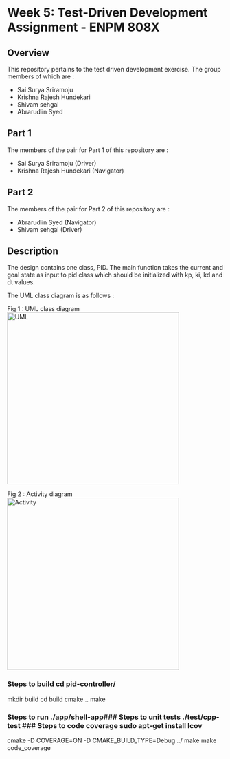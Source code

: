 # Week 5: Test-Driven Development Assignment - ENPM 808X

## Overview

This repository pertains to the test driven development exercise. The group members of which are :

- Sai Surya Sriramoju
- Krishna Rajesh Hundekari
- Shivam sehgal
- Abrarudiin Syed

## Part 1 
The members of the pair for Part 1 of this repository are :
 - Sai Surya Sriramoju (Driver)
 - Krishna Rajesh Hundekari (Navigator)

 ## Part 2 
The members of the pair for Part 2 of this repository are :
 - Abrarudiin Syed (Navigator)
 - Shivam sehgal (Driver)
 
## Description
The design contains one class, PID. The main function takes the current and goal state as input to pid class which should be initialized with kp, ki, kd and dt values.


The UML class diagram is as follows : 

Fig 1 : UML class diagram 
<img alt="UML" src="UMLDiagrams/class_diagram.png" width="400" /> 


Fig 2 : Activity diagram 
<img alt="Activity" src="UMLDiagrams/activity_diagram.png" width="400" /> 


### Steps to build cd pid-controller/
 mkdir build
 cd build
 cmake ..
 make 
### Steps to run ./app/shell-app### Steps to unit tests ./test/cpp-test ### Steps to code coverage sudo apt-get install lcov
 cmake -D COVERAGE=ON -D CMAKE_BUILD_TYPE=Debug ../
 make
 make code_coverage
